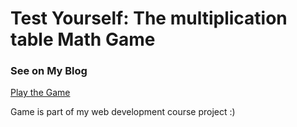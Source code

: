 ﻿# Test Yourself: The multiplication table Math Game

### See on My Blog

 [Play the Game](http://www.ritrik.com/mathsGame/)

Game is part of my web development course project :) 
